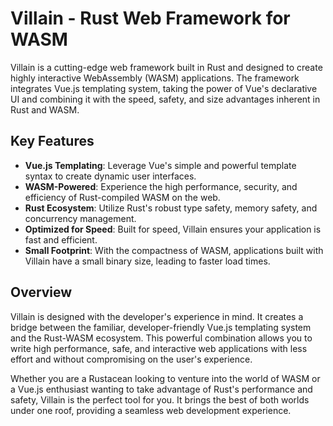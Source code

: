 # Villain - Rust Web Framework for WASM

Villain is a cutting-edge web framework built in Rust and designed to create highly interactive WebAssembly (WASM) applications. The framework integrates Vue.js templating system, taking the power of Vue's declarative UI and combining it with the speed, safety, and size advantages inherent in Rust and WASM.

## Key Features

- **Vue.js Templating**: Leverage Vue's simple and powerful template syntax to create dynamic user interfaces.
- **WASM-Powered**: Experience the high performance, security, and efficiency of Rust-compiled WASM on the web.
- **Rust Ecosystem**: Utilize Rust's robust type safety, memory safety, and concurrency management.
- **Optimized for Speed**: Built for speed, Villain ensures your application is fast and efficient.
- **Small Footprint**: With the compactness of WASM, applications built with Villain have a small binary size, leading to faster load times.
  
## Overview

Villain is designed with the developer's experience in mind. It creates a bridge between the familiar, developer-friendly Vue.js templating system and the Rust-WASM ecosystem. This powerful combination allows you to write high performance, safe, and interactive web applications with less effort and without compromising on the user's experience.

Whether you are a Rustacean looking to venture into the world of WASM or a Vue.js enthusiast wanting to take advantage of Rust's performance and safety, Villain is the perfect tool for you. It brings the best of both worlds under one roof, providing a seamless web development experience.
